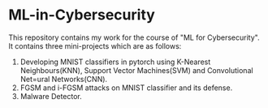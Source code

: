 # ML-in-Cybersecurity
This repository contains my work for the course of "ML for Cybersecurity". It contains three mini-projects which are as follows:
1. Developing MNIST classifiers in pytorch using K-Nearest Neighbours(KNN), Support Vector Machines(SVM) and Convolutional Net=ural Networks(CNN).
2. FGSM and i-FGSM attacks on MNIST classifier and its defense.
3. Malware Detector.
